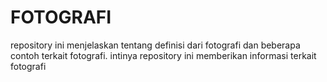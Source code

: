 # FOTOGRAFI
repository ini menjelaskan tentang definisi dari fotografi dan beberapa contoh terkait fotografi. intinya repository ini memberikan informasi terkait fotografi
